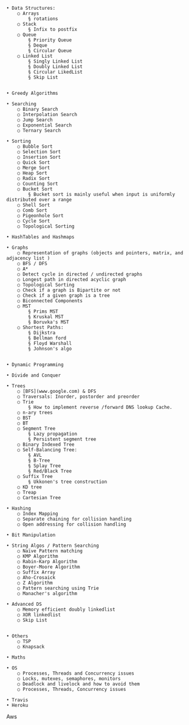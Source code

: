 	• Data Structures:
		○ Arrays
			§ rotations
		○ Stack
			§ Infix to postfix
		○ Queue
			§ Priority Queue
			§ Deque
			§ Circular Queue
		○ Linked List
			§ Singly Linked List
			§ Doubly Linked List
			§ Circular LikedList
			§ Skip List
			
	
	• Greedy Algorithms
	
	• Searching
		○ Binary Search
		○ Interpolation Search
		○ Jump Search
		○ Exponential Search
		○ Ternary Search
		
	• Sorting
		○ Bubble Sort
		○ Selection Sort
		○ Insertion Sort
		○ Quick Sort
		○ Merge Sort
		○ Heap Sort
		○ Radix Sort
		○ Counting Sort
		○ Bucket Sort
			§ Bucket sort is mainly useful when input is uniformly distributed over a range
		○ Shell Sort
		○ Comb Sort
		○ Pigeonhole Sort
		○ Cycle Sort
		○ Topological Sorting
		
	• HashTables and Hashmaps
	
	• Graphs
		○ Representation of graphs (objects and pointers, matrix, and adjacency list )
		○ BFS / DFS
		○ A*
		○ Detect cycle in directed / undirected graphs
		○ Longest path in directed acyclic graph
		○ Topological Sorting
		○ Check if a graph is Bipartite or not
		○ Check if a given graph is a tree
		○ Biconnected Components
		○ MST
			§ Prims MST
			§ Kruskal MST
			§ Boruvka's MST
		○ Shortest Paths:
			§ Dijkstra
			§ Bellman ford 
			§ Floyd Warshall
			§ Johnson's algo
			

	• Dynamic Programming
		
	• Divide and Conquer
	
	• Trees
		○ [BFS](www.google.com) & DFS
		○ Traversals: Inorder, postorder and preorder
		○ Trie
			§ How to implement reverse /forward DNS lookup Cache.
		○ n-ary trees
		○ BST
		○ BT
		○ Segment Tree
			§ Lazy propagation
			§ Persistent segment tree
		○ Binary Indexed Tree
		○ Self-Balancing Tree:
			§ AVL
			§ B-Tree
			§ Splay Tree
			§ Red/Black Tree
		○ Suffix Tree
			§ Ukkonen's tree construction
		○ KD tree
		○ Treap
		○ Cartesian Tree
		
	• Hashing
		○ Index Mapping
		○ Separate chaining for collision handling
		○ Open addressing for collision handling
		
	• Bit Manipulation
	
	• String Algos / Pattern Searching
		○ Naïve Pattern matching
		○ KMP Algorithm
		○ Rabin-Karp Algorithm
		○ Boyer-Moore Algorithm
		○ Suffix Array
		○ Aho-Crosaick
		○ Z Algorithm
		○ Pattern searching using Trie
		○ Manacher's algorithm
		
	• Advanced DS
		○ Memory efficient doubly linkedlist
		○ XOR linkedlist
		○ Skip List
		
		
	• Others
		○ TSP
		○ Knapsack
		
	• Maths
	
	• OS
		○ Processes, Threads and Concurrency issues
		○ Locks, mutexes, semaphores, monitors
		○ Deadlock and livelock and how to avoid them
		○ Processes, Threads, Concurrency issues 
		
	• Travis
	• Heroku
Aws
